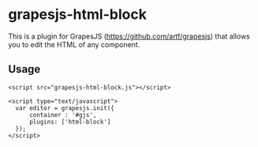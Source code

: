 # grapesjs-html-block

This is a plugin for GrapesJS (https://github.com/artf/grapesjs) that allows you to edit the HTML of any component.

## Usage

```
<script src="grapesjs-html-block.js"></script>

<script type="text/javascript">
  var editor = grapesjs.init({
      container : '#gjs',
      plugins: ['html-block']
  });
</script>
```
